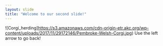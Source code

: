 ```yaml
---
layout: slide
title: "Welcome to our second slide!"
---
```

![Corgi_herding]https://s3.amazonaws.com/cdn-origin-etr.akc.org/wp-content/uploads/2017/11/29172146/Pembroke-Welsh-Corgi.jpg)
Use the left arrow to go back!
